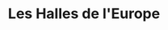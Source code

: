 ---
title: "Les Halles de l'Europe"
url: /carrieres-sous-poissy/les-halles-de-leurope/
shop: boucherie
---